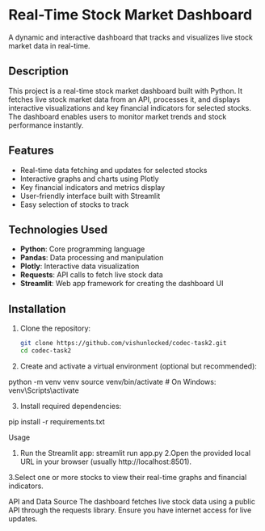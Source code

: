 # Real-Time Stock Market Dashboard

A dynamic and interactive dashboard that tracks and visualizes live stock market data in real-time.

## Description

This project is a real-time stock market dashboard built with Python. It fetches live stock market data from an API, processes it, and displays interactive visualizations and key financial indicators for selected stocks. The dashboard enables users to monitor market trends and stock performance instantly.

## Features

- Real-time data fetching and updates for selected stocks
- Interactive graphs and charts using Plotly
- Key financial indicators and metrics display
- User-friendly interface built with Streamlit
- Easy selection of stocks to track

## Technologies Used

- **Python**: Core programming language  
- **Pandas**: Data processing and manipulation  
- **Plotly**: Interactive data visualization  
- **Requests**: API calls to fetch live stock data  
- **Streamlit**: Web app framework for creating the dashboard UI

## Installation

1. Clone the repository:
   ```bash
   git clone https://github.com/vishunlocked/codec-task2.git
   cd codec-task2
2. Create and activate a virtual environment (optional but recommended):

python -m venv venv
source venv/bin/activate  # On Windows: venv\Scripts\activate

3. Install required dependencies:

pip install -r requirements.txt

Usage
1. Run the Streamlit app:
   streamlit run app.py
2.Open the provided local URL in your browser (usually http://localhost:8501).

3.Select one or more stocks to view their real-time graphs and financial indicators.

API and Data Source
The dashboard fetches live stock data using a public API through the requests library. Ensure you have internet access for live updates.


